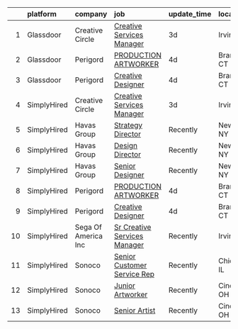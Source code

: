 

|    | platform    | company             | job                                                                                                                                                                                                                                                                                                                                                                                                                                                                                                                                                                                                                                                                                                                                                                                                                                                                         | update_time   | location       |
|---:|:------------|:--------------------|:----------------------------------------------------------------------------------------------------------------------------------------------------------------------------------------------------------------------------------------------------------------------------------------------------------------------------------------------------------------------------------------------------------------------------------------------------------------------------------------------------------------------------------------------------------------------------------------------------------------------------------------------------------------------------------------------------------------------------------------------------------------------------------------------------------------------------------------------------------------------------|:--------------|:---------------|
|  1 | Glassdoor   | Creative Circle     | [Creative Services Manager](https://www.glassdoor.com/partner/jobListing.htm?pos=101&ao=1110586&s=58&guid=0000018335bafc9c96d8431d46ca7f24&src=GD_JOB_AD&t=SR&vt=w&cs=1_a8db9bda&cb=1663053790493&jobListingId=1008128708114&cpc=F4EED0218A761C36&jrtk=3-0-1gcqrlv5ukbmc801-1gcqrlv6eh4dk800-5df1a39994f0ab52--6NYlbfkN0BPwlZa85gbT4Q3XYQoU_uQn0Qmw9zd_9UNfmcwtqAVud1yvyq1Z4UAlx1bxhDUi3Ie-uteUK4JLWkS814qdMh3LsfpjNtTxZhXSd1GT5zGQUaPTjYWW90tMX94D_vI9wwyh-TTtyO73qNKUdjZC9r2s3HpAE_B6-_5OGmaShA9HqNaOKc7yJiBcKsRJFczwx0Qa8ysTq0r_Hb9PY4jjZgtMWXIY3sz1YLKggkYUuzYp3cLqXONzrRU4D1QqcnPHDDa3S8_b2GGb3CPIrOaW7O7rm_Hsa7x3oeHDaNIRxmtiicuoo8UuwqZSoYg9k01uGZHel-ztfWjGN1Fh5b4KFbUFZ5pts9sjmAueshrhN9_blU1N7dCJ9oY68SeJoOctiqIgWPI3YDre3b4klyU2ZcUWFQsdi31D8B6V5EfztwTy-cOloQdsaUHkPV97xOvnSc_AGj-8x7kKe9W217swD4Sl6gurH-96HL8v2UEP1cC_ICHU2Zm5IkyGJCfRI3yeX1NTLkREODcug%3D%3D) | 3d            | Irvine, CA     |
|  2 | Glassdoor   | Perigord            | [PRODUCTION ARTWORKER](https://www.glassdoor.com/partner/jobListing.htm?pos=102&ao=1136043&s=58&guid=0000018335bafc9c96d8431d46ca7f24&src=GD_JOB_AD&t=SR&vt=w&ea=1&cs=1_247852ba&cb=1663053790494&jobListingId=1008125961810&jrtk=3-0-1gcqrlv5ukbmc801-1gcqrlv6eh4dk800-028aafe8e252a66b-)                                                                                                                                                                                                                                                                                                                                                                                                                                                                                                                                                                                  | 4d            | Branford, CT   |
|  3 | Glassdoor   | Perigord            | [Creative Designer](https://www.glassdoor.com/partner/jobListing.htm?pos=103&ao=1136043&s=58&guid=0000018335bafc9c96d8431d46ca7f24&src=GD_JOB_AD&t=SR&vt=w&ea=1&cs=1_bdf50cbe&cb=1663053790494&jobListingId=1008125957967&jrtk=3-0-1gcqrlv5ukbmc801-1gcqrlv6eh4dk800-a2520fbf51ce2150-)                                                                                                                                                                                                                                                                                                                                                                                                                                                                                                                                                                                     | 4d            | Branford, CT   |
|  4 | SimplyHired | Creative Circle     | [Creative Services Manager](https://www.simplyhired.com/job/Df5px2mN0cYt9110YyFDWSGhbDsm-AydT4AWMnqz5amBeXmLkfwnyQ?q=artworker)                                                                                                                                                                                                                                                                                                                                                                                                                                                                                                                                                                                                                                                                                                                                             | 3d            | Irvine, CA     |
|  5 | SimplyHired | Havas Group         | [Strategy Director](https://www.simplyhired.com/job/5mjVPpCpKFMgpJIrdv_hAVYGZj0uppv0wzC2Uav_GHNhh7-KX-Bxxg?q=artworker)                                                                                                                                                                                                                                                                                                                                                                                                                                                                                                                                                                                                                                                                                                                                                     | Recently      | New York, NY   |
|  6 | SimplyHired | Havas Group         | [Design Director](https://www.simplyhired.com/job/g9cpQpFs2CYEee5ADRe5RsISAoMSawJlLBxLSyjYTCdbtO9uCDz61Q?q=artworker)                                                                                                                                                                                                                                                                                                                                                                                                                                                                                                                                                                                                                                                                                                                                                       | Recently      | New York, NY   |
|  7 | SimplyHired | Havas Group         | [Senior Designer](https://www.simplyhired.com/job/Ufnn0ntlF8zhs3BC_pTwoVRY-qkuORpMwQEYesU5fJshcmSuNnTahQ?q=artworker)                                                                                                                                                                                                                                                                                                                                                                                                                                                                                                                                                                                                                                                                                                                                                       | Recently      | New York, NY   |
|  8 | SimplyHired | Perigord            | [PRODUCTION ARTWORKER](https://www.simplyhired.com/job/H4TWSXTJ4eZMBezBTCJ1NPjFbkUJeKKC5EzUgQbu78LDqoZfNaZ3Ew?q=artworker)                                                                                                                                                                                                                                                                                                                                                                                                                                                                                                                                                                                                                                                                                                                                                  | 4d            | Branford, CT   |
|  9 | SimplyHired | Perigord            | [Creative Designer](https://www.simplyhired.com/job/m5as3Q2d9Z4Z82fc56X__KX0u3nVkA5g3XlmW_XV-mefqQD9ToTDSw?q=artworker)                                                                                                                                                                                                                                                                                                                                                                                                                                                                                                                                                                                                                                                                                                                                                     | 4d            | Branford, CT   |
| 10 | SimplyHired | Sega Of America Inc | [Sr Creative Services Manager](https://www.simplyhired.com/job/9YF_1yT0W8DRWaXON1hbMgSAsjZYHgEtsJ5LYUCpzoub8VqZBS_C9w?q=artworker)                                                                                                                                                                                                                                                                                                                                                                                                                                                                                                                                                                                                                                                                                                                                          | Recently      | Irvine, CA     |
| 11 | SimplyHired | Sonoco              | [Senior Customer Service Rep](https://www.simplyhired.com/job/i4YKc7l0WTtkNcj-q5V0oz7x5hYHmsRGL0Uo7-faMJUVfTevZ5qyBQ?q=artworker)                                                                                                                                                                                                                                                                                                                                                                                                                                                                                                                                                                                                                                                                                                                                           | Recently      | Chicago, IL    |
| 12 | SimplyHired | Sonoco              | [Junior Artworker](https://www.simplyhired.com/job/bJFkITfBQh7d5E85DISdms_VPKCZBa8KkngVE0lUa-qKKaXWvdNngQ?q=artworker)                                                                                                                                                                                                                                                                                                                                                                                                                                                                                                                                                                                                                                                                                                                                                      | Recently      | Cincinnati, OH |
| 13 | SimplyHired | Sonoco              | [Senior Artist](https://www.simplyhired.com/job/gyQf-wXViE5DTjh6jQYwtf4n8pryWEZj3FCgwRPHI5i7PJlc-DU_Og?q=artworker)                                                                                                                                                                                                                                                                                                                                                                                                                                                                                                                                                                                                                                                                                                                                                         | Recently      | Cincinnati, OH |